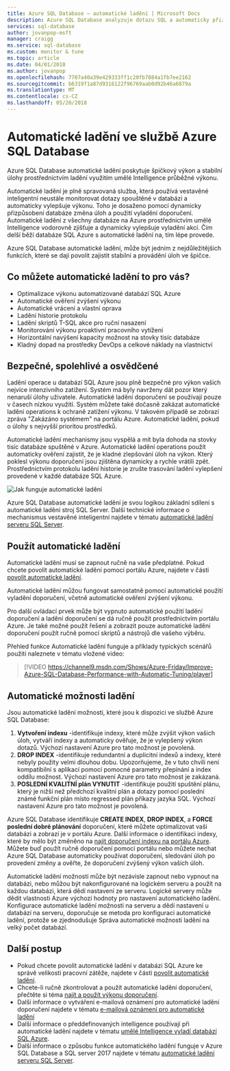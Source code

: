 ```yaml
---
title: Azure SQL Database – automatické ladění | Microsoft Docs
description: Azure SQL Database analyzuje dotazu SQL a automaticky přizpůsobí zatížení uživatele.
services: sql-database
author: jovanpop-msft
manager: craigg
ms.service: sql-database
ms.custom: monitor & tune
ms.topic: article
ms.date: 04/01/2018
ms.author: jovanpop
ms.openlocfilehash: 7707a40a39e429333ff1c20fb7884a1fb7ee2162
ms.sourcegitcommit: b6319f1a87d9316122f96769aab0d92b46a6879a
ms.translationtype: MT
ms.contentlocale: cs-CZ
ms.lasthandoff: 05/20/2018
---
```

# <a name="automatic-tuning-in-azure-sql-database"></a>Automatické ladění ve službě Azure SQL Database

Azure SQL Database automatické ladění poskytuje špičkový výkon a stabilní úlohy prostřednictvím ladění využitím umělé Intelligence průběžné výkonu.

Automatické ladění je plně spravovaná služba, která používá vestavěné inteligentní neustále monitorovat dotazy spouštěné v databázi a automaticky vylepšuje výkonu. Toho je dosaženo pomocí dynamicky přizpůsobení databáze změna úloh a použití vyladění doporučení. Automatické ladění z všechny databáze na Azure prostřednictvím umělé Intelligence vodorovně zjišťuje a dynamicky vylepšuje vyladění akcí. Čím delší běží databáze SQL Azure s automatické ladění na, tím lépe provede.

Azure SQL Database automatické ladění, může být jedním z nejdůležitějších funkcích, které se dají povolit zajistit stabilní a provádění úloh ve špičce.

## <a name="what-can-automatic-tuning-do-for-you"></a>Co můžete automatické ladění to pro vás?

- Optimalizace výkonu automatizované databází SQL Azure
- Automatické ověření zvýšení výkonu
- Automatické vrácení a vlastní oprava
- Ladění historie protokolu
- Ladění skriptů T-SQL akce pro ruční nasazení
- Monitorování výkonu proaktivní pracovního vytížení
- Horizontální navýšení kapacity možnost na stovky tisíc databáze
- Kladný dopad na prostředky DevOps a celkové náklady na vlastnictví

## <a name="safe-reliable-and-proven"></a>Bezpečné, spolehlivé a osvědčené

Ladění operace u databází SQL Azure jsou plně bezpečné pro výkon vašich nejvíce intenzivního zatížení. Systém má byly navrženy dát pozor který nenaruší úlohy uživatele. Automatické ladění doporučení se používají pouze v časech nízkou využití. Systém můžete také dočasně zakázat automatické ladění operations k ochraně zatížení výkonu. V takovém případě se zobrazí zpráva "Zakázáno systémem" na portálu Azure. Automatické ladění, pokud o úlohy s nejvyšší prioritou prostředků.

Automatické ladění mechanismy jsou vyspělá a mít byla dohoda na stovky tisíc databáze spuštěné v Azure. Automatické ladění operations použít automaticky ověření zajistit, že je kladné zlepšování úloh na výkon. Který poklesl výkonu doporučení jsou zjištěna dynamicky a rychle vrátili zpět. Prostřednictvím protokolu ladění historie je zrušte trasování ladění vylepšení provedené v každé databáze SQL Azure. 

![Jak funguje automatické ladění](./media/sql-database-automatic-tuning/how-does-automatic-tuning-work.png)

Azure SQL Database automatické ladění je svou logikou základní sdílení s automatické ladění stroj SQL Server. Další technické informace o mechanismus vestavěné inteligentní najdete v tématu [automatické ladění serveru SQL Server](https://docs.microsoft.com/sql/relational-databases/automatic-tuning/automatic-tuning).

## <a name="use-automatic-tuning"></a>Použít automatické ladění

Automatické ladění musí se zapnout ručně na vaše předplatné. Pokud chcete povolit automatické ladění pomocí portálu Azure, najdete v části [povolit automatické ladění](sql-database-automatic-tuning-enable.md).

Automatické ladění můžou fungovat samostatně pomocí automatické použití vyladění doporučení, včetně automatické ověření zvýšení výkonu. 

Pro další ovládací prvek může být vypnuto automatické použití ladění doporučení a ladění doporučení se dá ručně použít prostřednictvím portálu Azure. Je také možné použít řešení a zobrazit pouze automatické ladění doporučení použít ručně pomocí skriptů a nástrojů dle vašeho výběru. 

Přehled funkce Automatické ladění funguje a příklady typických scénářů použití naleznete v tématu vložené video:


> [!VIDEO https://channel9.msdn.com/Shows/Azure-Friday/Improve-Azure-SQL-Database-Performance-with-Automatic-Tuning/player]
>

## <a name="automatic-tuning-options"></a>Automatické možnosti ladění

Jsou automatické ladění možnosti, které jsou k dispozici ve službě Azure SQL Database:
 1. **Vytvoření indexu** -identifikuje indexy, které může zvýšit výkon vašich úloh, vytváří indexy a automaticky ověřuje, že je vylepšený výkon dotazů. Výchozí nastavení Azure pro tato možnost je povolená.
 2. **DROP INDEX** -identifikuje redundantní a duplicitní indexů a indexy, které nebyly použity velmi dlouhou dobu. Upozorňujeme, že v tuto chvíli není kompatibilní s aplikací pomocí pomocné parametry přepínání a index oddílu možnost. Výchozí nastavení Azure pro tato možnost je zakázaná.
 3. **POSLEDNÍ KVALITNÍ plán VYNUTIT** -identifikuje použití spuštění plánu, který je nižší než předchozí kvalitní plán a dotazy pomocí poslední známé funkční plán místo regressed plán příkazy jazyka SQL. Výchozí nastavení Azure pro tato možnost je povolená.

Azure SQL Database identifikuje **CREATE INDEX**, **DROP INDEX**, a **FORCE poslední dobré plánování** doporučení, které můžete optimalizovat vaši databázi a zobrazí je v portálu Azure. Další informace o identifikaci indexy, které by mělo být změněno na [najít doporučení indexu na portálu Azure](sql-database-advisor-portal.md). Můžete buď použít ručně doporučení pomocí portálu nebo můžete nechat Azure SQL Database automaticky používat doporučení, sledování úloh po provedení změny a ověřte, že doporučení zvýšený výkon vašich úloh.

Automatické ladění možnosti může být nezávisle zapnout nebo vypnout na databázi, nebo můžou být nakonfigurované na logickém serveru a použít na každou databázi, která dědí nastavení ze serveru. Logické servery může dědit vlastnosti Azure výchozí hodnoty pro nastavení automatického ladění. Konfigurace automatické ladění možnosti na serveru a dědí nastavení u databází na serveru, doporučuje se metoda pro konfiguraci automatické ladění, protože se zjednodušuje Správa automatické možnosti ladění na velký počet databází.

## <a name="next-steps"></a>Další postup

- Pokud chcete povolit automatické ladění v databázi SQL Azure ke správě velikosti pracovní zátěže, najdete v části [povolit automatické ladění](sql-database-automatic-tuning-enable.md).
- Chcete-li ručně zkontrolovat a použít automatické ladění doporučení, přečtěte si téma [najít a použít výkonu doporučení](sql-database-advisor-portal.md).
- Další informace o vytváření e-mailová oznámení pro automatické ladění doporučení najdete v tématu [e-mailová oznámení pro automatické ladění](sql-database-automatic-tuning-email-notifications.md)
- Další informace o předdefinovaných intelligence používají při automatické ladění najdete v tématu [umělé Intelligence vyladí databází SQL Azure](https://azure.microsoft.com/blog/artificial-intelligence-tunes-azure-sql-databases/).
- Další informace o způsobu funkce automatického ladění funguje v Azure SQL Database a SQL server 2017 najdete v tématu [automatické ladění serveru SQL Server](https://docs.microsoft.com/sql/relational-databases/automatic-tuning/automatic-tuning).

